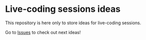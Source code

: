 # Live-coding sessions ideas

This repository is here only to store ideas for live-coding sessions.

Go to [Issues](./issues) to check out next ideas!
